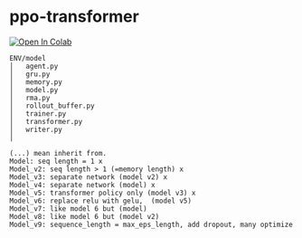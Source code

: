 # ppo-transformer

<a href="https://colab.research.google.com/github/datvodinh10/ppo-transformer/blob/main/main.ipynb" target="_parent"><img src="https://colab.research.google.com/assets/colab-badge.svg" alt="Open In Colab"/></a>

```
ENV/model
│   agent.py
│   gru.py
│   memory.py
│   model.py
│   rma.py
│   rollout_buffer.py
│   trainer.py
│   transformer.py
│   writer.py
│
```

```
(...) mean inherit from.
Model: seq length = 1 x
Model_v2: seq length > 1 (=memory length) x
Model_v3: separate network (model v2) x
Model_v4: separate network (model) x
Model_v5: transformer policy only (model v3) x
Model_v6: replace relu with gelu,  (model v5)  
Model_v7: like model 6 but (model)
Model_v8: like model 6 but (model v2)
Model_v9: sequence_length = max_eps_length, add dropout, many optimize
```
